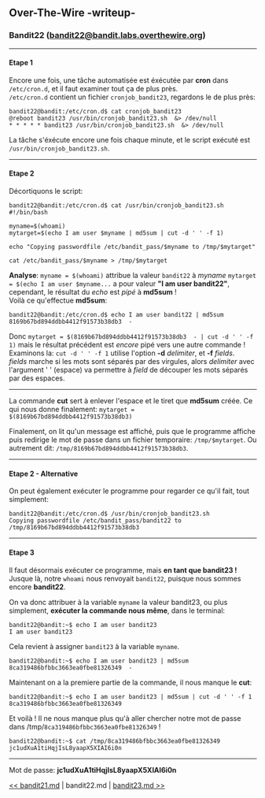 ## Over-The-Wire -writeup-
### Bandit22 (bandit22@bandit.labs.overthewire.org)

---
#### Etape 1

Encore une fois, une tâche automatisée est éxécutée par **cron** dans `/etc/cron.d`, et il faut examiner tout ça de plus près.  
`/etc/cron.d` contient un fichier `cronjob_bandit23`, regardons le de plus près:

```console
bandit22@bandit:/etc/cron.d$ cat cronjob_bandit23 
@reboot bandit23 /usr/bin/cronjob_bandit23.sh  &> /dev/null
* * * * * bandit23 /usr/bin/cronjob_bandit23.sh  &> /dev/null
```

La tâche s'éxécute encore une fois chaque minute, et le script exécuté est `/usr/bin/cronjob_bandit23.sh`.

---
#### Etape 2

Décortiquons le script:

```console
bandit22@bandit:/etc/cron.d$ cat /usr/bin/cronjob_bandit23.sh 
#!/bin/bash

myname=$(whoami)
mytarget=$(echo I am user $myname | md5sum | cut -d ' ' -f 1)

echo "Copying passwordfile /etc/bandit_pass/$myname to /tmp/$mytarget"

cat /etc/bandit_pass/$myname > /tmp/$mytarget
```

**Analyse**:
`myname = $(whoami)` attribue la valeur `bandit22` à *myname*
`mytarget = $(echo I am user $myname...` a pour valeur **"I am user bandit22"**, cependant, le résultat du *echo* est *pipé* à **md5sum** !  
Voilà ce qu'effectue **md5sum**:

```console
bandit22@bandit:/etc/cron.d$ echo I am user bandit22 | md5sum
8169b67bd894ddbb4412f91573b38db3  -
```

Donc `mytarget = $(8169b67bd894ddbb4412f91573b38db3  - | cut -d ' ' -f 1)` mais le résultat précédent est *encore* pipé vers une autre commande !  
Examinons la:
`cut -d ' ' -f 1` utilise l'option **-d** *delimiter*, et **-f** *fields*.  
*fields* marche si les mots sont séparés par des virgules, alors *delimiter* avec l'argument ' ' (espace) va permettre à *field* de découper les mots séparés par des espaces.

---
La commande **cut** sert à enlever l'espace et le tiret que **md5sum** créée. Ce qui nous donne finalement:
`mytarget = $(8169b67bd894ddbb4412f91573b38db3)`

Finalement, on lit qu'un message est affiché, puis que le programme affiche puis redirige le mot de passe dans un fichier temporaire:
`/tmp/$mytarget`. Ou autrement dit: `/tmp/8169b67bd894ddbb4412f91573b38db3`.

---
#### Etape 2 - Alternative

On peut également exécuter le programme pour regarder ce qu'il fait, tout simplement:

```console
bandit22@bandit:/etc/cron.d$ /usr/bin/cronjob_bandit23.sh 
Copying passwordfile /etc/bandit_pass/bandit22 to /tmp/8169b67bd894ddbb4412f91573b38db3
```

---
#### Etape 3

Il faut désormais exécuter ce programme, mais **en tant que bandit23 !**
Jusque là, notre `whoami` nous renvoyait `bandit22`, puisque nous sommes encore **bandit22**.

On va donc attribuer à la variable `myname` la valeur bandit23, ou plus simplement, **exécuter la commande nous même**, dans le terminal:

```console
bandit22@bandit:~$ echo I am user bandit23
I am user bandit23
```

Cela revient à assigner `bandit23` à la variable `myname`.

```console
bandit22@bandit:~$ echo I am user bandit23 | md5sum
8ca319486bfbbc3663ea0fbe81326349  -
```

Maintenant on a la premiere partie de la commande, il nous manque le **cut**:

```console
bandit22@bandit:~$ echo I am user bandit23 | md5sum | cut -d ' ' -f 1
8ca319486bfbbc3663ea0fbe81326349
```

Et voilà ! Il ne nous manque plus qu'à aller chercher notre mot de passe dans /tmp/`8ca319486bfbbc3663ea0fbe81326349` !

```console
bandit22@bandit:~$ cat /tmp/8ca319486bfbbc3663ea0fbe81326349
jc1udXuA1tiHqjIsL8yaapX5XIAI6i0n
```

---
Mot de passe: **jc1udXuA1tiHqjIsL8yaapX5XIAI6i0n**

[<< bandit21.md](bandit21.md) | bandit22.md | [bandit23.md >>](bandit23.md)
